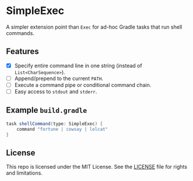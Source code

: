 # SimpleExec

A simpler extension point than `Exec` for ad-hoc Gradle tasks that run shell commands.

## Features

- [x] Specify entire command line in one string (instead of `List<CharSequence>`).
- [ ] Append/prepend to the current `PATH`.
- [ ] Execute a command pipe or conditional command chain.
- [ ] Easy access to `stdout` and `stderr`.

## Example `build.gradle`

```gradle
task shellCommand(type: SimpleExec) {
    command "fortune | cowsay | lolcat"
}
```

## License

This repo is licensed under the MIT License. See the [LICENSE](LICENSE.md) file for rights and limitations.
